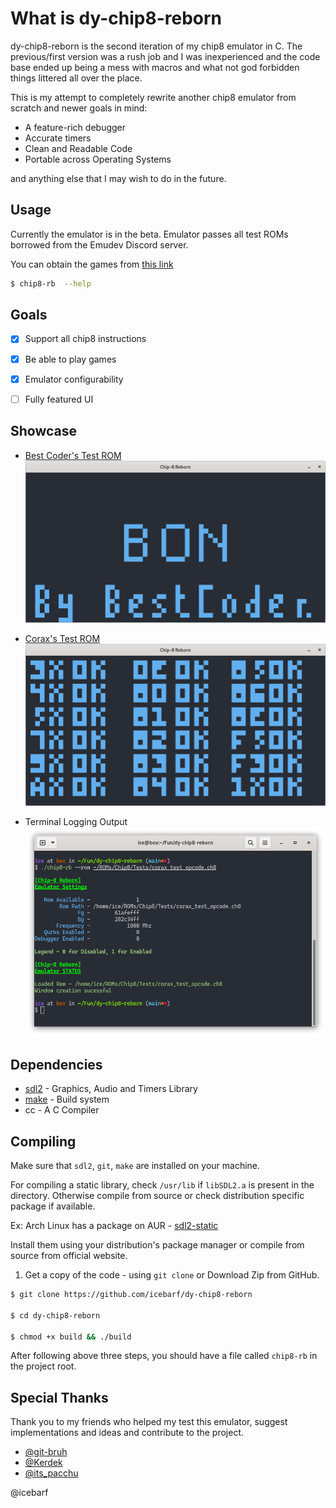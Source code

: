 # What is dy-chip8-reborn

dy-chip8-reborn is the second iteration of my chip8 emulator in C. The previous/first version was a rush job and I was inexperienced and the
code base ended up being a mess with macros and what not god forbidden things littered all over the place.

This is my attempt to completely rewrite another chip8 emulator from scratch and newer goals in mind:

- A feature-rich debugger
- Accurate timers
- Clean and Readable Code
- Portable across Operating Systems

and anything else that I may wish to do in the future.

## Usage

Currently the emulator is in the beta. Emulator passes all test ROMs borrowed from the Emudev Discord server.

You can obtain the games from [this link](https://johnearnest.github.io/chip8Archive/)

```sh
$ chip8-rb  --help
```

## Goals

- [x] Support all chip8 instructions

- [x] Be able to play games

- [x] Emulator  configurability

- [ ] Fully featured UI

## Showcase

- [Best Coder's Test ROM](https://cdn.discordapp.com/attachments/465586212804100106/482263586547302426/BC_test.ch8)
![Best Coder's Rom](assets/bc_test.png)

- [Corax's Test ROM](https://github.com/corax89/chip8-test-rom)
![Corax's Test ROM](assets/corax_test.png)

- Terminal Logging Output
![Terminal Log](assets/term_log.png)

## Dependencies

- [sdl2](https://libsdl.org/) - Graphics, Audio and Timers Library 
- [make](https://www.gnu.org/software/make/) - Build system
- cc   - A C Compiler
  
## Compiling

Make sure that `sdl2`, `git`, `make` are installed on your machine.

For compiling a static library, check `/usr/lib` if `libSDL2.a` is present in the directory.
Otherwise compile from source or check distribution specific package if available.

Ex: Arch Linux has a package on AUR - [sdl2-static](https://aur.archlinux.org/packages/sdl2-static)

Install them using your distribution's package manager or compile from source from official website.

1. Get a copy of the code - using `git clone` or Download Zip from GitHub.
```sh
$ git clone https://github.com/icebarf/dy-chip8-reborn

$ cd dy-chip8-reborn

$ chmod +x build && ./build
```

After following above three steps, you should have a file called `chip8-rb` in the project root.

## Special Thanks

Thank you to my friends who helped my test this emulator,
suggest implementations and ideas and contribute to the project.

- [@git-bruh](https://github.com/git-bruh)
- [@Kerdek](https://github.com/Kerdek)
- [@its_pacchu](https://github.com/itspacchu)

@icebarf
